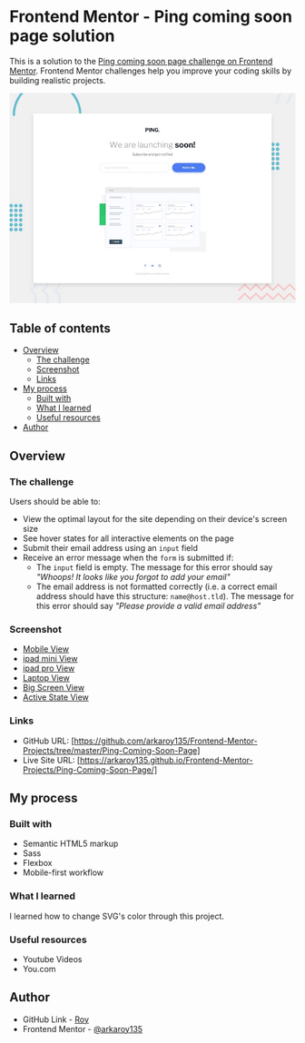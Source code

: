 # Frontend Mentor - Ping coming soon page solution

This is a solution to the [Ping coming soon page challenge on Frontend Mentor](https://www.frontendmentor.io/challenges/ping-single-column-coming-soon-page-5cadd051fec04111f7b848da). Frontend Mentor challenges help you improve your coding skills by building realistic projects.

![Design preview for the Ping coming soon page coding challenge](./images/desktop-preview.jpg)

## Table of contents

- [Overview](#overview)
  - [The challenge](#the-challenge)
  - [Screenshot](#screenshot)
  - [Links](#links)
- [My process](#my-process)
  - [Built with](#built-with)
  - [What I learned](#what-i-learned)
  - [Useful resources](#useful-resources)
- [Author](#author)

## Overview

### The challenge

Users should be able to:

- View the optimal layout for the site depending on their device's screen size
- See hover states for all interactive elements on the page
- Submit their email address using an `input` field
- Receive an error message when the `form` is submitted if:
  - The `input` field is empty. The message for this error should say _"Whoops! It looks like you forgot to add your email"_
  - The email address is not formatted correctly (i.e. a correct email address should have this structure: `name@host.tld`). The message for this error should say _"Please provide a valid email address"_

### Screenshot

- [Mobile View](./images/mobile-view.png)
- [ipad mini View](./images/ipad-mini-view.png)
- [ipad pro View](./images/ipad-pro13inch-view.png)
- [Laptop View](./images/working%20stage%20view.png)
- [Big Screen View](./images/desktop-view.png)
- [Active State View](./images/active%20and%20error%20view.png)

### Links

- GitHub URL: [https://github.com/arkaroy135/Frontend-Mentor-Projects/tree/master/Ping-Coming-Soon-Page]
- Live Site URL: [https://arkaroy135.github.io/Frontend-Mentor-Projects/Ping-Coming-Soon-Page/]

## My process

### Built with

- Semantic HTML5 markup
- Sass
- Flexbox
- Mobile-first workflow

### What I learned

I learned how to change SVG's color through this project.

### Useful resources

- Youtube Videos
- You.com

## Author

- GitHub Link - [Roy](https://github.com/arkaroy135/Frontend-Mentor-Projects)
- Frontend Mentor - [@arkaroy135](https://www.frontendmentor.io/profile/arkaroy135)
